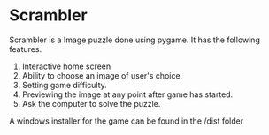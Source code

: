 # Scrambler
Scrambler is a Image puzzle done using pygame.
It has the following features.
1. Interactive home screen
2. Ability to choose an image of user's choice.
3. Setting game difficulty.
4. Previewing the image at any point after game has started.
5. Ask the computer to solve the puzzle.

A windows installer for the game can be found in the /dist folder
